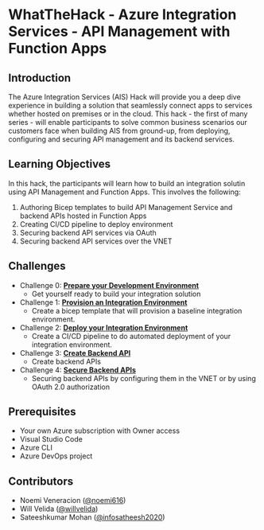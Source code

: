 # WhatTheHack - Azure Integration Services - API Management with Function Apps

## Introduction
The Azure Integration Services (AIS) Hack will provide you a deep dive experience in building a solution that seamlessly connect apps to services whether hosted on premises or in the cloud.  This hack - the first of many series - will enable participants to solve common business scenarios our customers face when building AIS from ground-up, from deploying, configuring and securing API management and its backend services. 


## Learning Objectives
In this hack, the participants will learn how to build an integration solutin using API Management and Function Apps.  This involves the following:

1. Authoring Bicep templates to build API Management Service and backend APIs hosted in Function Apps
2. Creating CI/CD pipeline to deploy environment
3. Securing backend API services via OAuth
4. Securing backend API services over the VNET


## Challenges
-  Challenge 0: **[Prepare your Development Environment](Student/Challenge-00.md)**
   - Get yourself ready to build your integration solution
-  Challenge 1: **[Provision an Integration Environment](Student/Challenge-01.md)**
   - Create a bicep template that will provision a baseline integration environment.
-  Challenge 2: **[Deploy your Integration Environment](Student/Challenge-02.md)**
   - Create a CI/CD pipeline to do automated deployment of your integration environment.
-  Challenge 3: **[Create Backend API](Student/Challenge-03.md)**
   - Create backend APIs
-  Challenge 4: **[Secure Backend APIs](Student/Challenge-04.md)**
   - Securing backend APIs by configuring them in the VNET or by using OAuth 2.0 authorization


## Prerequisites
- Your own Azure subscription with Owner access
- Visual Studio Code
- Azure CLI
- Azure DevOps project 

<!-- ## Repository Contents 
- `../Coach/`
  - Coach's Guide and related files
- `../images`
  - Generic image files needed
- `../Student/`
  - Student's Challenge Guide -->

## Contributors
- Noemi Veneracion ([@noemi616](https://github.com/noemi616))
- Will Velida ([@willvelida](https://github.com/willvelida))
- Sateeshkumar Mohan ([@infosatheesh2020](https://github.com/infosatheesh2020))



<!-- 6. Challenge 5: **[Secure backend API using client certificate](Student/Challenge-05.md)**
   - Securing backend API using client certificate -->